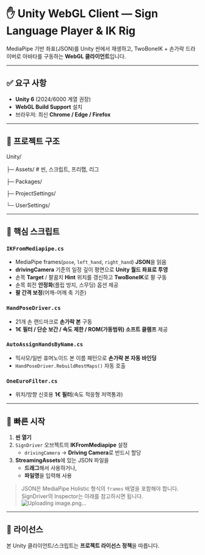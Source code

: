 # ✋ Unity WebGL Client — Sign Language Player & IK Rig

MediaPipe 기반 좌표(JSON)를 Unity 씬에서 재생하고, TwoBoneIK + 손가락 드라이버로 아바타를 구동하는 **WebGL 클라이언트**입니다.

---

## ✅ 요구 사항
- **Unity 6** (2024/6000 계열 권장)
- **WebGL Build Support** 설치
- 브라우저: 최신 **Chrome / Edge / Firefox**

---

## 📂 프로젝트 구조
Unity/

├─ Assets/ # 씬, 스크립트, 프리팹, 리그

├─ Packages/

├─ ProjectSettings/

└─ UserSettings/




---

## 🧩 핵심 스크립트

### `IKFromMediapipe.cs`
- MediaPipe frames(`pose`, `left_hand`, `right_hand`) **JSON**을 읽음
- **drivingCamera** 기준의 일정 깊이 평면으로 **Unity 월드 좌표로 투영**
- 손목 **Target** / 팔꿈치 **Hint** 위치를 갱신하고 **TwoBoneIK**로 팔 구동
- 손목 회전 **안정화**(플립 방지, 스무딩) 옵션 제공
- **팔 간격 보정**(어깨-어깨 축 기준)

### `HandPoseDriver.cs`
- 21개 손 랜드마크로 **손가락 본** 구동
- **1€ 필터 / 단순 보간 / 속도 제한 / ROM(가동범위) 소프트 클램프** 제공

### `AutoAssignHandsByName.cs`
- 믹사모/일반 휴머노이드 본 이름 패턴으로 **손가락 본 자동 바인딩**
- `HandPoseDriver.RebuildRestMaps()` 자동 호출

### `OneEuroFilter.cs`
- 위치/방향 신호용 **1€ 필터**(속도 적응형 저역통과)

---

## 🚀 빠른 시작

1. **씬 열기**
2. `SignDriver` 오브젝트의 **IKFromMediapipe** 설정  
   - `drivingCamera` → **Driving Camera**로 반드시 할당
3. **StreamingAssets**에 있는 JSON 파일을  
   - **드래그**해서 사용하거나,  
   - **파일명**을 입력해 사용

> JSON은 MediaPipe Holistic 형식의 `frames` 배열을 포함해야 합니다.
> SignDriver의 Inspector는 아래를 참고하시면 됩니다.
> ![Uploading image.png…]()


---

## 📜 라이선스
본 Unity 클라이언트/스크립트는 **프로젝트 라이선스 정책**을 따릅니다.
